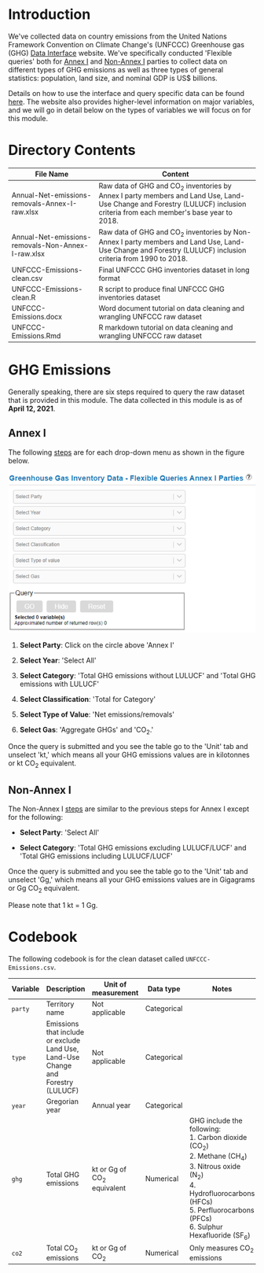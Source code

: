# Introduction

We've collected data on country emissions from the United Nations Framework Convention on Climate Change's (UNFCCC) Greenhouse gas (GHG) [Data Interface](https://di.unfccc.int/) website. We've specifically conducted 'Flexible queries' both for [Annex I](https://di.unfccc.int/flex_annex1) and [Non-Annex I](https://di.unfccc.int/flex_non_annex1) parties to collect data on different types of GHG emissions as well as three types of general statistics: population, land size, and nominal GDP is US$ billions.

Details on how to use the interface and query specific data can be found [here](https://unfccc.int/process-and-meetings/transparency-and-reporting/greenhouse-gas-data/data-interface-help#eq-7). The website also provides higher-level information on major variables, and we will go in detail below on the types of variables we will focus on for this module.

# Directory Contents

| File Name                                          |  Content                        |
|----------------------------------------------------|---------------------------------|
| Annual-Net-emissions-removals-Annex-I-raw.xlsx     | Raw data of GHG and CO<sub>2</sub> inventories by Annex I party members and Land Use, Land-Use Change and Forestry (LULUCF) inclusion criteria from each member's base year to 2018.|
| Annual-Net-emissions-removals-Non-Annex-I-raw.xlsx | Raw data of GHG and CO<sub>2</sub> inventories by Non-Annex I party members and Land Use, Land-Use Change and Forestry (LULUCF) inclusion criteria from 1990 to 2018.|
| UNFCCC-Emissions-clean.csv                         | Final UNFCCC GHG inventories dataset in long format|
| UNFCCC-Emissions-clean.R                           | R script to produce final UNFCCC GHG inventories dataset|
| UNFCCC-Emissions.docx                              | Word document tutorial on data cleaning and wrangling UNFCCC raw dataset|
| UNFCCC-Emissions.Rmd                               | R markdown tutorial on data cleaning and wrangling UNFCCC raw dataset|


# GHG Emissions

Generally speaking, there are six steps required to query the raw dataset that is provided in this module. The data collected in this module is as of **April 12, 2021**.

## Annex I

The following [steps](https://di.unfccc.int/flex_annex1) are for each drop-down menu as shown in the figure below.

![](../../Figures/Flexible-Queries-Annex-I.png)

1.  **Select Party**: Click on the circle above 'Annex I'

2.  **Select Year**: 'Select All'

3.  **Select Category**: 'Total GHG emissions without LULUCF' and 'Total GHG emissions with LULUCF'

4.  **Select Classification**: 'Total for Category'

5.  **Select Type of Value**: 'Net emissions/removals'

6.  **Select Gas**: 'Aggregate GHGs' and 'CO<sub>2</sub>.' 

Once the query is submitted and you see the table go to the 'Unit' tab and unselect 'kt,' which means all your GHG emissions values are in kilotonnes or kt CO<sub>2</sub> equivalent.

## Non-Annex I

The Non-Annex I [steps](https://di.unfccc.int/flex_non_annex1) are similar to the previous steps for Annex I except for the following:

-   **Select Party**: 'Select All'

-   **Select Category**: 'Total GHG emissions excluding LULUCF/LUCF' and 'Total GHG emissions including LULUCF/LUCF'

Once the query is submitted and you see the table go to the 'Unit' tab and unselect 'Gg,' which means all your GHG emissions values are in Gigagrams or Gg CO<sub>2</sub> equivalent.

Please note that 1 kt = 1 Gg.


# Codebook

The following codebook is for the clean dataset called `UNFCCC-Emissions.csv`.


| Variable      | Description     | Unit of measurement | Data type     | Notes        |
| -----------   | -----------     | ------------------- | ------------- | ------------ |
| `party`       | Territory name  | Not applicable      | Categorical   |              |
| `type`        | Emissions that include or exclude<br />Land Use, Land-Use Change and Forestry (LULUCF)| Not applicable | Categorical |      |
| `year`        | Gregorian year  | Annual year         | Categorical   |              |
| `ghg`         | Total GHG emissions | kt or Gg of CO<sub>2</sub> equivalent | Numerical | GHG include the following: <br /> 1. Carbon dioxide (CO<sub>2</sub>) <br /> 2. Methane (CH<sub>4</sub>) <br /> 3. Nitrous oxide (N<sub>2</sub>) <br /> 4. Hydrofluorocarbons (HFCs) <br /> 5. Perfluorocarbons (PFCs) <br /> 6. Sulphur Hexafluoride (SF<sub>6</sub>) |
| `co2`         | Total CO<sub>2</sub> emissions | kt or Gg of CO<sub>2</sub> | Numerical | Only measures CO<sub>2</sub> emissions |
